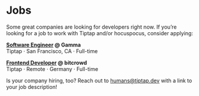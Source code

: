 # Jobs
Some great companies are looking for developers right now. If you’re looking for a job to work with Tiptap and/or hocuspocus, consider applying:

**[Software Engineer](https://gamma.app/docs/Software-Engineer-6s0e0grm9zk9w5s) @ Gamma**<br>
Tiptap · San Francisco, CA · Full-time

**[Frontend Developer](https://bitcrowd.net/jobs) @ bitcrowd**<br>
Tiptap · Remote · Germany · Full-time

Is your company hiring, too? Reach out to [humans@tiptap.dev](mailto:humans@tiptap.dev) with a link to your job description!
